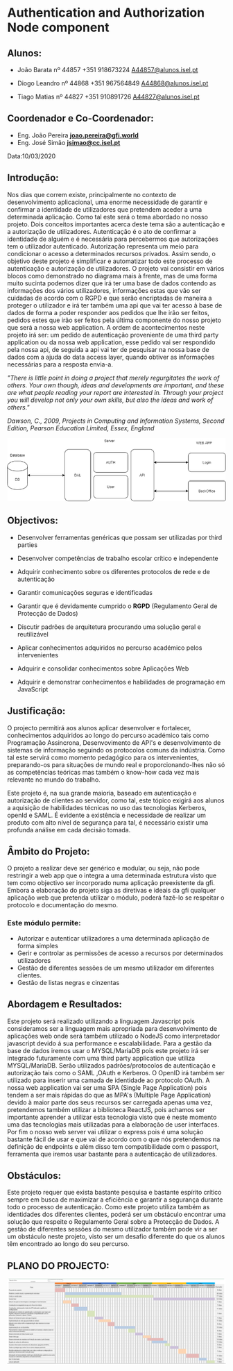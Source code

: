 # Authentication and Authorization Node component

## Alunos:

* João Barata nº 44857 +351 918673224 [A44857@alunos.isel.pt](mailto:A44857@alunos.isel.pt)

* Diogo Leandro nº 44868 +351 967564849 [A44868@alunos.isel.pt](mailto:A44868@alunos.isel.pt)

* Tiago Matias nº 44827 +351 910891726 [A44827@alunos.isel.pt](mailto:A44827@alunos.isel.pt)

## Coordenador e Co-Coordenador:

* Eng. João Pereira [**joao.pereira@gfi.world**](mailto:joao.pereira@gfi.world)
* Eng. José Simão [**jsimao@cc.isel.pt**](mailto:jsimao@cc.isel.pt)

Data:10/03/2020

## Introdução:

Nos dias que correm existe, principalmente no contexto de desenvolvimento aplicacional, uma enorme necessidade de garantir e confirmar a identidade de utilizadores que pretendem aceder a uma determinada aplicação. Como tal este será o tema abordado no nosso projeto.
Dois conceitos importantes acerca deste tema são a autenticação e a autorização de utilizadores. 
Autenticação é o ato de confirmar a identidade de alguém e é necessária para percebermos que autorizações tem o utilizador autenticado. 
Autorização representa um meio para condicionar o acesso a determinados recursos privados. Assim sendo, o objetivo deste projeto é simplificar e automatizar todo este processo de autenticação e autorização de utilizadores. O projeto vai consistir em vários blocos como demonstrado no diagrama mais à frente, mas de uma forma muito sucinta podemos dizer que irá ter uma base de dados contendo as informações dos vários utilizadores, informações estas que vão ser cuidadas de acordo com o RGPD e que serão encriptadas de maneira a proteger o utilizador e irá ter também uma api que vai ter acesso à base de dados de forma a poder responder aos pedidos que lhe irão ser feitos, pedidos estes que irão ser feitos pela última componente do nosso projeto que será a nossa web application. 
A ordem de acontecimentos neste projeto irá ser: um pedido de autenticação proveniente de uma third party application ou da nossa web application, esse pedido vai ser respondido pela nossa api, de seguida a api vai ter de pesquisar na nossa base de dados com a ajuda do data access layer, quando obtiver as informações necessárias para a resposta envia-a.

_&quot;There is little point in doing a project that merely regurgitates the work of others. Your own though, ideas and developments are important, and these are what people reading your report are interested in. Through your project you will develop not only your own skills, but also the ideas and work of others.&quot;_

_Dawson, C., 2009, Projects in Computing and Information Systems, Second Edition, Pearson Education Limited, Essex, England_

 ![](https://raw.githubusercontent.com/dleandro/Authentication-and-Authorization-Node-Component-/master/Diagram.png)

## Objectivos:

* Desenvolver ferramentas genéricas que possam ser utilizadas por third parties

* Desenvolver competências de trabalho escolar crítico e independente

* Adquirir conhecimento sobre os diferentes protocolos de rede e de autenticação

* Garantir comunicações seguras e identificadas

* Garantir que é devidamente cumprido o **RGPD** (Regulamento Geral de Protecção de Dados)

* Discutir padrões de arquitetura procurando uma solução geral e reutilizável

* Aplicar conhecimentos adquiridos no percurso académico pelos intervenientes

* Adquirir e consolidar conhecimentos sobre Aplicações Web

* Adquirir e demonstrar conhecimentos e habilidades de programação em JavaScript

## Justificação:
O projecto permitirá aos alunos aplicar desenvolver e fortalecer, conhecimentos adquiridos ao longo do percurso académico tais como Programação Assincrona, Desenvovimento de API's e desenvolvimento de sistemas de informação seguindo os protocolos comuns da indústria. Como tal este servirá como momento pedagógico para os intervenientes, preparando-os para situações de mundo real e proporcionando-lhes não só as competências teóricas mas também o know-how cada vez mais relevante no mundo do trabalho.

Este projeto é, na sua grande maioria, baseado em autenticação e autorização de clientes ao servidor, como tal, este tópico exigirá aos alunos a aquisição de habilidades técnicas no uso das tecnologias Kerberos, openId e SAML. É evidente a existência e necessidade de realizar um produto com alto nível de segurança para tal, é necessário existir uma profunda análise em cada decisão tomada.

## Âmbito do Projeto:
O projeto a realizar deve ser genérico e modular, ou seja, não pode restringir a web app que o integra a uma determinada estrutura visto que tem como objectivo ser incorporado numa aplicação preexistente da gfi.
Embora a elaboração do projeto siga as diretivas e ideais da gfi qualquer aplicação web que pretenda utilizar o módulo, poderá fazê-lo se respeitar o protocolo e documentação do mesmo.

### Este módulo permite:
* Autorizar e autenticar utilizadores a uma determinada aplicação de forma simples 
* Gerir e controlar as permissões de acesso a recursos por determinados utilizadores
* Gestão de diferentes sessões de um mesmo utilizador em diferentes clientes.
* Gestão de listas negras e cinzentas

## Abordagem e Resultados:
Este projeto será realizado utilizando a linguagem Javascript pois consideramos ser a linguagem mais apropriada para desenvolvimento de aplicações web onde será também utilizado o NodeJS como interpretador javascript devido á sua performance e escalabilidade.
Para a gestão da base de dados iremos usar o MYSQL/MariaDB pois este projeto irá ser integrado futuramente com uma third party application que utiliza MYSQL/MariaDB.
Serão utilizados padrões/protocolos de autenticação e autorização tais como o SAML ,OAuth e Kerberos.
O OpenID irá também ser utilizado para inserir uma camada de identidade ao protocolo OAuth.
A nossa web application vai ser uma SPA (Single Page Application) pois tendem a ser mais rápidas do que as MPA's (Multiple Page Application) devido à maior parte dos seus recursos ser carregada apenas uma vez, pretendemos também utilizar a biblioteca ReactJS, pois achamos ser importante aprender a utilizar esta tecnologia visto que é neste momento uma das tecnologias mais utilizadas para a elaboração de user interfaces.
Por fim o nosso web server vai utilizar o express pois é uma solução bastante fácil de usar e que vai de acordo com o que nós pretendemos na definição de endpoints e além disso tem compatibilidade com o passport, ferramenta que iremos usar bastante para a autenticação de utilizadores.

## Obstáculos:
Este projeto requer que exista bastante pesquisa e bastante espírito crítico sempre em busca de maximizar a eficiência e garantir a segurança durante todo o processo de autenticação.
Como este projeto utiliza também as identidades dos diferentes clientes, poderá ser um obstáculo encontrar uma solução que respeite o Regulamento Geral sobre a Protecção de Dados.
A gestão de diferentes sessões do mesmo utilizador também pode vir a ser um obstáculo neste projeto, visto ser um desafio diferente do que os alunos têm encontrado ao longo do seu percurso.

## PLANO DO PROJECTO:
![](https://github.com/dleandro/Authentication-and-Authorization-Node-Component-/blob/master/PlanoDeTrabalho.png)
